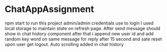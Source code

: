 # ChatAppAssignment
npm start to run this project
admin/admin credentials use to login
I used local storage to maintain state on refresh page.
After send message should show in chat history component after that i append new user id and add random key word on same message for reply after 15 second and sate reset upon user get logout.
Auto scrolling added in chat history
